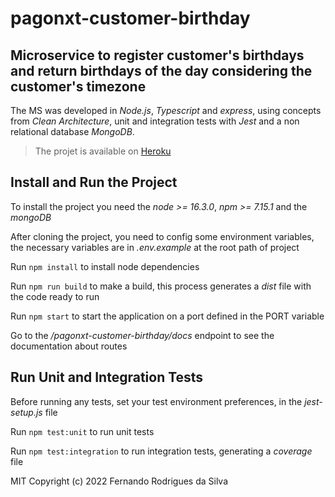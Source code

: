 # pagonxt-customer-birthday

## Microservice to register customer's birthdays and return birthdays of the day considering the customer's timezone

The MS was developed in *Node.js*, *Typescript* and *express*, using concepts from *Clean Architecture*, unit and integration tests with *Jest* and a non relational database *MongoDB*.

> The projet is available on [Heroku](https://pagonxt-customer-birthday.herokuapp.com/pagonxt-customer-birthday/docs)

## Install and Run the Project

To install the project you need the *node >= 16.3.0*, *npm >= 7.15.1* and the *mongoDB*

After cloning the project, you need to config some environment variables, the necessary variables are in *.env.example* at the root path of project

Run `npm install` to install node dependencies

Run `npm run build` to make a build, this process generates a *dist* file with the code ready to run

Run `npm start` to start the application on a port defined in the PORT variable

Go to the */pagonxt-customer-birthday/docs* endpoint to see the documentation about routes

## Run Unit and Integration Tests

Before running any tests, set your test environment preferences, in the *jest-setup.js* file

Run `npm test:unit` to run unit tests             

Run `npm test:integration` to run integration tests, generating a *coverage* file


MIT Copyright (c) 2022 Fernando Rodrigues da Silva
